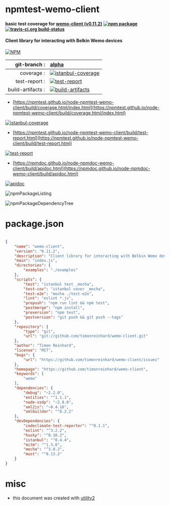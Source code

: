 # npmtest-wemo-client

#### basic test coverage for  [wemo-client (v0.11.2)](https://github.com/timonreinhard/wemo-client)  [![npm package](https://img.shields.io/npm/v/npmtest-wemo-client.svg?style=flat-square)](https://www.npmjs.org/package/npmtest-wemo-client) [![travis-ci.org build-status](https://api.travis-ci.org/npmtest/node-npmtest-wemo-client.svg)](https://travis-ci.org/npmtest/node-npmtest-wemo-client)

#### Client library for interacting with Belkin Wemo devices

[![NPM](https://nodei.co/npm/wemo-client.png?downloads=true&downloadRank=true&stars=true)](https://www.npmjs.com/package/wemo-client)

| git-branch : | [alpha](https://github.com/npmtest/node-npmtest-wemo-client/tree/alpha)|
|--:|:--|
| coverage : | [![istanbul-coverage](https://npmtest.github.io/node-npmtest-wemo-client/build/coverage.badge.svg)](https://npmtest.github.io/node-npmtest-wemo-client/build/coverage.html/index.html)|
| test-report : | [![test-report](https://npmtest.github.io/node-npmtest-wemo-client/build/test-report.badge.svg)](https://npmtest.github.io/node-npmtest-wemo-client/build/test-report.html)|
| build-artifacts : | [![build-artifacts](https://npmtest.github.io/node-npmtest-wemo-client/glyphicons_144_folder_open.png)](https://github.com/npmtest/node-npmtest-wemo-client/tree/gh-pages/build)|

- [https://npmtest.github.io/node-npmtest-wemo-client/build/coverage.html/index.html](https://npmtest.github.io/node-npmtest-wemo-client/build/coverage.html/index.html)

[![istanbul-coverage](https://npmtest.github.io/node-npmtest-wemo-client/build/screenCapture.buildCi.browser.%252Ftmp%252Fbuild%252Fcoverage.lib.html.png)](https://npmtest.github.io/node-npmtest-wemo-client/build/coverage.html/index.html)

- [https://npmtest.github.io/node-npmtest-wemo-client/build/test-report.html](https://npmtest.github.io/node-npmtest-wemo-client/build/test-report.html)

[![test-report](https://npmtest.github.io/node-npmtest-wemo-client/build/screenCapture.buildCi.browser.%252Ftmp%252Fbuild%252Ftest-report.html.png)](https://npmtest.github.io/node-npmtest-wemo-client/build/test-report.html)

- [https://npmdoc.github.io/node-npmdoc-wemo-client/build/apidoc.html](https://npmdoc.github.io/node-npmdoc-wemo-client/build/apidoc.html)

[![apidoc](https://npmdoc.github.io/node-npmdoc-wemo-client/build/screenCapture.buildCi.browser.%252Ftmp%252Fbuild%252Fapidoc.html.png)](https://npmdoc.github.io/node-npmdoc-wemo-client/build/apidoc.html)

![npmPackageListing](https://npmtest.github.io/node-npmtest-wemo-client/build/screenCapture.npmPackageListing.svg)

![npmPackageDependencyTree](https://npmtest.github.io/node-npmtest-wemo-client/build/screenCapture.npmPackageDependencyTree.svg)



# package.json

```json

{
    "name": "wemo-client",
    "version": "0.11.2",
    "description": "Client library for interacting with Belkin Wemo devices",
    "main": "index.js",
    "directories": {
        "examples": "./examples"
    },
    "scripts": {
        "test": "istanbul test _mocha",
        "test-cov": "istanbul cover _mocha",
        "test-e2e": "mocha ./test-e2e",
        "lint": "eslint *.js",
        "prepush": "npm run lint && npm test",
        "postmerge": "npm install",
        "preversion": "npm test",
        "postversion": "git push && git push --tags"
    },
    "repository": {
        "type": "git",
        "url": "git://github.com/timonreinhard/wemo-client.git"
    },
    "author": "Timon Reinhard",
    "license": "MIT",
    "bugs": {
        "url": "https://github.com/timonreinhard/wemo-client/issues"
    },
    "homepage": "https://github.com/timonreinhard/wemo-client",
    "keywords": [
        "wemo"
    ],
    "dependencies": {
        "debug": "~2.2.0",
        "entities": "^1.1.1",
        "node-ssdp": "~2.8.0",
        "xml2js": "~0.4.16",
        "xmlbuilder": "^8.2.2"
    },
    "devDependencies": {
        "codeclimate-test-reporter": "^0.1.1",
        "eslint": "^3.2.2",
        "husky": "^0.10.2",
        "istanbul": "^0.4.4",
        "mitm": "^1.3.0",
        "mocha": "^3.0.2",
        "must": "^0.13.2"
    }
}
```



# misc
- this document was created with [utility2](https://github.com/kaizhu256/node-utility2)
